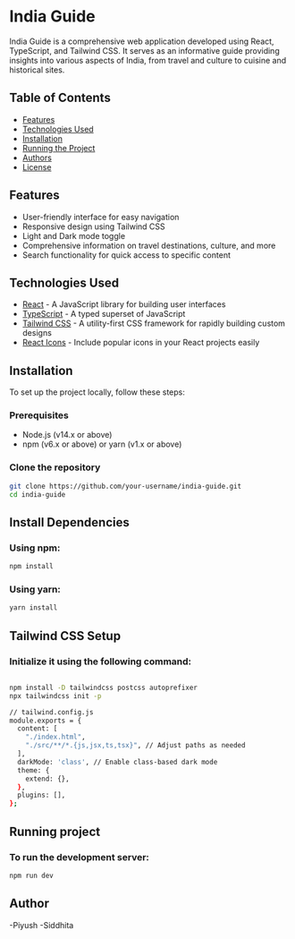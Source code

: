   # India Guide

India Guide is a comprehensive web application developed using React, TypeScript, and Tailwind CSS. It serves as an informative guide providing insights into various aspects of India, from travel and culture to cuisine and historical sites.

## Table of Contents

- [Features](#features)
- [Technologies Used](#technologies-used)
- [Installation](#installation)
- [Running the Project](#running-the-project)
- [Authors](#authors)
- [License](#license)

## Features

- User-friendly interface for easy navigation
- Responsive design using Tailwind CSS
- Light and Dark mode toggle
- Comprehensive information on travel destinations, culture, and more
- Search functionality for quick access to specific content

## Technologies Used

- [React](https://reactjs.org/) - A JavaScript library for building user interfaces
- [TypeScript](https://www.typescriptlang.org/) - A typed superset of JavaScript
- [Tailwind CSS](https://tailwindcss.com/) - A utility-first CSS framework for rapidly building custom designs
- [React Icons](https://react-icons.github.io/react-icons/) - Include popular icons in your React projects easily

## Installation

To set up the project locally, follow these steps:

### Prerequisites

- Node.js (v14.x or above)
- npm (v6.x or above) or yarn (v1.x or above)

### Clone the repository

```bash
git clone https://github.com/your-username/india-guide.git
cd india-guide
```
## Install Dependencies
### Using npm:
```bash
npm install
```

### Using yarn:
```bash
yarn install
```

## Tailwind CSS Setup
### Initialize it using the following command:
```bash

npm install -D tailwindcss postcss autoprefixer
npx tailwindcss init -p

// tailwind.config.js
module.exports = {
  content: [
    "./index.html",
    "./src/**/*.{js,jsx,ts,tsx}", // Adjust paths as needed
  ],
  darkMode: 'class', // Enable class-based dark mode
  theme: {
    extend: {},
  },
  plugins: [],
};

```
## Running project 
### To run the development server:
```bash
npm run dev


```

## Author

-Piyush
-Siddhita 
